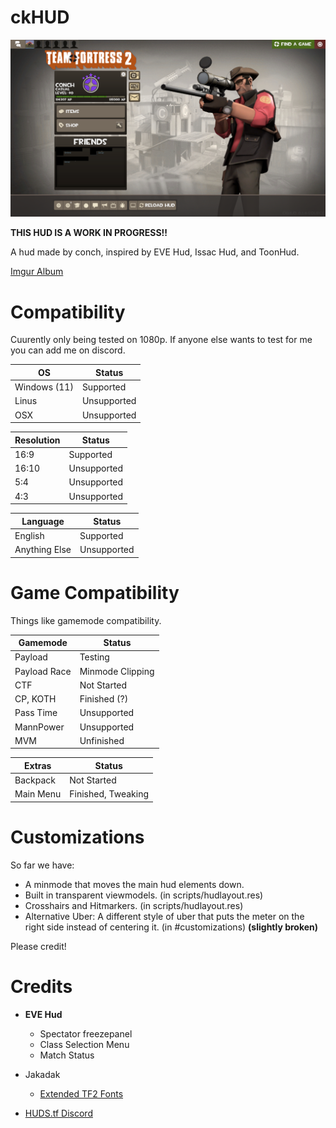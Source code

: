 # ckHUD
![ckHUD Main Menu](github/mainmenu-0.1.4.png)

**THIS HUD IS A WORK IN PROGRESS!!**

A hud made by conch, inspired by EVE Hud, Issac Hud, and ToonHud.

[Imgur Album](https://imgur.com/a/oX2zvhA)
# Compatibility
Cuurently only being tested on 1080p. If anyone else wants to test for me you can add me on discord.

| OS  | Status |
| ------------- | ------------- |
| Windows (11)  | Supported  |
| Linus  | Unsupported  |
| OSX  | Unsupported  |

| Resolution  | Status |
| ------------- | ------------- |
| 16:9  | Supported  |
| 16:10  | Unsupported  |
| 5:4  | Unsupported  |
| 4:3  | Unsupported  |

| Language  | Status |
| ------------- | ------------- |
| English  | Supported  |
| Anything Else  | Unsupported  |

# Game Compatibility
Things like gamemode compatibility.

| Gamemode  | Status |
| ------------- | ------------- |
| Payload  | Testing  |
| Payload Race  | Minmode Clipping  |
| CTF  | Not Started  |
| CP, KOTH  | Finished (?)  |
| Pass Time  | Unsupported  |
| MannPower  | Unsupported  |
| MVM  | Unfinished  |

| Extras  | Status |
| ------------- | ------------- |
| Backpack  | Not Started  |
| Main Menu  | Finished, Tweaking  |


# Customizations

So far we have:

* A minmode that moves the main hud elements down.
* Built in transparent viewmodels. (in scripts/hudlayout.res)
* Crosshairs and Hitmarkers. (in scripts/hudlayout.res)
* Alternative Uber: A different style of uber that puts the meter on the right side instead of centering it. (in #customizations) **(slightly broken)**

Please credit!

# Credits

* **EVE Hud**
  * Spectator freezepanel
  * Class Selection Menu
  * Match Status

* Jakadak 
  * [Extended TF2 Fonts](https://github.com/jakadak/TF2-extended-fonts) 

* [HUDS.tf Discord](https://discord.com/invite/pc9ekye) 
